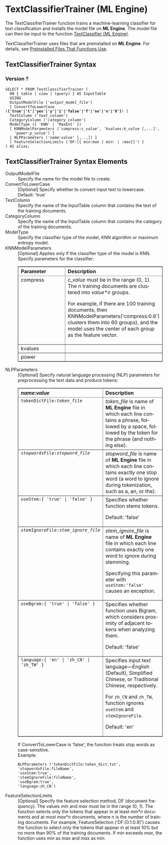 <div class="nested0" aria-labelledby="ariaid-title1" topicindex="1" topicid="rop1507219165371" id="rop1507219165371"><h1 class="title topictitle1" id="ariaid-title1">TextClassifierTrainer (ML Engine)</h1><div class="body conbody">
<p class="p">The TextClassifierTrainer function trains a machine-learning classifier for text classification and installs the model file on <span><b>ML Engine</b></span>. The model file can then be input to the function <a href="lhi1558542137898.md#mdp1507235149305">TextClassifier (ML Engine)</a>.</p>
<p class="p">TextClassifierTrainer uses files that are preinstalled on <span><b>ML Engine</b></span>. For details, see <a href="tzu1557778477026.md">Preinstalled Files That Functions Use</a>.</p></div><div class="topic reference nested1" aria-labelledby="ariaid-title2" topicindex="2" topicid="tih1507219529782" xml:lang="en-us" lang="en-us" id="tih1507219529782">
<h2 class="title topictitle2" id="ariaid-title2">TextClassifierTrainer Syntax</h2><div class="body refbody"><div class="section" id="tih1507219529782__section_N100C1_N10022_N10001">
<h3 class="title sectiontitle">Version ?</h3><pre class="pre codeblock" xml:space="preserve"><code>SELECT * FROM TextClassifierTrainer (
  <span>ON { <var class="keyword varname">table</var> | <var class="keyword varname">view</var> | (<var class="keyword varname">query</var>) }</span> AS InputTable
  USING
  OutputModelFile ('<var class="keyword varname">output_model_file</var>')
  [ ConvertToLowerCase (<span><b>{'true'|'t'|'yes'|'y'|'1'|'false'|'f'|'no'|'n'|'0'}</b></span>) ]
  TextColumn ('<var class="keyword varname">text_column</var>')
  CategoryColumn ('<var class="keyword varname">category_column</var>')
  ModelType ({ 'KNN' | 'MaxEnt' })
  [ KNNModelParameters ('compress:<var class="keyword varname">c_value</var>', 'kvalues:<var class="keyword varname">k_value</var> [,...]',
    'power:<var class="keyword varname">p_value</var>') ]
  [ NLPParameters ('<var class="keyword varname">name</var>:<var class="keyword varname">value</var>' [,...]) ]
  [ FeatureSelectionLimits ('DF:[{ <var class="keyword varname">min</var>:<var class="keyword varname">max</var> | <var class="keyword varname">min</var>: | :<var class="keyword varname">max</var>}]') ]
) AS <var class="keyword varname">alias</var>;</code></pre></div></div></div><div class="topic reference nested1" aria-labelledby="ariaid-title3" topicindex="3" topicid="zkp1507219633827" xml:lang="en-us" lang="en-us" id="zkp1507219633827">
<h2 class="title topictitle2" id="ariaid-title3">TextClassifierTrainer Syntax Elements</h2><div class="body refbody"><div class="section" id="zkp1507219633827__section_N10011_N1000E_N10001"><dl class="dl parml"><dt class="dt pt dlterm">OutputModelFile</dt><dd class="dd pd">Specify the name for the model file to create.</dd><dt class="dt pt dlterm">ConvertToLowerCase</dt><dd class="dd pd">[Optional] Specify whether to convert input text to lowercase.</dd><dd class="dd pd ddexpand">Default: 'true'</dd><dt class="dt pt dlterm">TextColumn</dt><dd class="dd pd">Specify the name of the InputTable column that contains the text of the training documents.</dd><dt class="dt pt dlterm">CategoryColumn</dt><dd class="dd pd">Specify the name of the InputTable column that contains the category of the training documents.</dd><dt class="dt pt dlterm">ModelType</dt><dd class="dd pd">Specify the classifier type of the model, KNN algorithm or maximum entropy model.</dd><dt class="dt pt dlterm">KNNModelParameters</dt><dd class="dd pd">[Optional] Applies only if the classifier type of the model is KNN. Specify parameters for the classifier:
<div class="tablenoborder"><table cellpadding="4" cellspacing="0" summary="" id="zkp1507219633827__table_N10087_N10083_N1007B_N10018_N10014_N10010_N10001" class="table" frame="border" border="1" rules="all"><div class="caption"></div><colgroup span="1"><col style="width:50%" span="1"></col><col style="width:50%" span="1"></col></colgroup><thead class="thead" style="text-align:left;"><tr class="row"><th class="entry cellrowborder" style="vertical-align:top;" id="d19949e194" rowspan="1" colspan="1">Parameter</th><th class="entry cellrowborder" style="vertical-align:top;" id="d19949e196" rowspan="1" colspan="1">Description</th></tr></thead><tbody class="tbody"><tr class="row"><td class="entry cellrowborder" style="vertical-align:top;" headers="d19949e194" rowspan="1" colspan="1">compress</td><td class="entry cellrowborder" style="vertical-align:top;" headers="d19949e196" rowspan="1" colspan="1"><var class="keyword varname">c_value</var> must be in the range (0, 1). The <var class="keyword varname">n</var> training documents are clustered into <var class="keyword varname">value</var>*<var class="keyword varname">n</var> groups.
<p class="p">For example, if there are 100 training documents, then KNNModelParameters('compress:0.6') clusters them into 60 groups), and the model uses the center of each group as the feature vector.</p></td></tr><tr class="row"><td class="entry cellrowborder" style="vertical-align:top;" headers="d19949e194" rowspan="1" colspan="1">kvalues</td><td class="entry cellrowborder" style="vertical-align:top;" headers="d19949e196" rowspan="1" colspan="1"> </td></tr><tr class="row"><td class="entry cellrowborder" style="vertical-align:top;" headers="d19949e194" rowspan="1" colspan="1">power</td><td class="entry cellrowborder" style="vertical-align:top;" headers="d19949e196" rowspan="1" colspan="1"> </td></tr></tbody></table></div></dd><dt class="dt pt dlterm">NLPParameters</dt><dd class="dd pd">[Optional] Specify natural language processing (NLP) parameters for preprocessing the text data and produce tokens:
<div class="tablenoborder"><table cellpadding="4" cellspacing="0" summary="" id="zkp1507219633827__table_tlr_kgz_fdb" class="table" frame="border" border="1" rules="all"><div class="caption"></div><colgroup span="1"><col style="width:50%" span="1"></col><col style="width:50%" span="1"></col></colgroup><thead class="thead" style="text-align:left;"><tr class="row"><th class="entry cellrowborder" style="vertical-align:top;" id="d19949e236" rowspan="1" colspan="1"><var class="keyword varname">name</var>:<var class="keyword varname">value</var></th><th class="entry cellrowborder" style="vertical-align:top;" id="d19949e242" rowspan="1" colspan="1">Description</th></tr></thead><tbody class="tbody"><tr class="row"><td class="entry cellrowborder" style="vertical-align:top;" headers="d19949e236" rowspan="1" colspan="1"><code class="ph codeph">tokenDictFile:<var class="keyword varname">token_file</var></code></td><td class="entry cellrowborder" style="vertical-align:top;" headers="d19949e242" rowspan="1" colspan="1"><var class="keyword varname">token_file</var> is name of <span><b>ML Engine</b></span> file in which each line contains a phrase, followed by a space, followed by the token for the phrase (and nothing else).</td></tr><tr class="row"><td class="entry cellrowborder" style="vertical-align:top;" headers="d19949e236" rowspan="1" colspan="1"><code class="ph codeph">stopwordsFile:<var class="keyword varname">stopword_file</var></code></td><td class="entry cellrowborder" style="vertical-align:top;" headers="d19949e242" rowspan="1" colspan="1"><var class="keyword varname">stopword_file</var> is name of <span><b>ML Engine</b></span> file in which each line contains exactly one stop word (a word to ignore during tokenization, such as <span>a</span>, <span>an</span>, or <span>the</span>).</td></tr><tr class="row"><td class="entry cellrowborder" style="vertical-align:top;" headers="d19949e236" rowspan="1" colspan="1"><code class="ph codeph">useStem:{ 'true' | 'false' }</code></td><td class="entry cellrowborder" style="vertical-align:top;" headers="d19949e242" rowspan="1" colspan="1">Specifies whether function stems tokens.
<p class="p">Default: 'false'</p></td></tr><tr class="row"><td class="entry cellrowborder" style="vertical-align:top;" headers="d19949e236" rowspan="1" colspan="1"><code class="ph codeph">stemIgnoreFile:<var class="keyword varname">stem_ignore_file</var></code></td><td class="entry cellrowborder" style="vertical-align:top;" headers="d19949e242" rowspan="1" colspan="1"><var class="keyword varname">stem_ignore_file</var> is name of <span><b>ML Engine</b></span> file in which each line contains exactly one word to ignore during stemming.
<p class="p">Specifying this parameter with <code class="ph codeph">useStem:'false'</code> causes an exception.</p></td></tr><tr class="row"><td class="entry cellrowborder" style="vertical-align:top;" headers="d19949e236" rowspan="1" colspan="1"><code class="ph codeph">useBgram:{ 'true' | 'false' }</code></td><td class="entry cellrowborder" style="vertical-align:top;" headers="d19949e242" rowspan="1" colspan="1">Specifies whether function uses Bigram, which considers proximity of adjacent tokens when analyzing them.
<p class="p">Default: 'false'</p></td></tr><tr class="row"><td class="entry cellrowborder" style="vertical-align:top;" headers="d19949e236" rowspan="1" colspan="1"><code class="ph codeph">language:{ 'en' | 'zh_CN' | 'zh_TW' }</code></td><td class="entry cellrowborder" style="vertical-align:top;" headers="d19949e242" rowspan="1" colspan="1">Specifies input text language—English (Default), Simplified Chinese, or Traditional Chinese, respectively.
<p class="p">For <code class="ph codeph">zh_CN</code> and <code class="ph codeph">zh_TW</code>, function ignores <code class="ph codeph">useStem</code> and <code class="ph codeph">stemIgnoreFile</code>.</p>
<p class="p">Default: 'en'</p></td></tr></tbody></table></div></dd><dd class="dd pd ddexpand">If ConvertToLowerCase is 'false', the function treats stop words as case-sensitive.</dd><dd class="dd pd ddexpand">Example:<pre class="pre codeblock" xml:space="preserve"><code>NLPParameters ('tokenDictFile:token_dict.txt', 
'stopwordsFile:fileName', 
'useStem:true', 
'stemIgnoreFile:fileName', 
'useBgram:true', 
'language:zh_CN')</code></pre></dd><dt class="dt pt dlterm">FeatureSelectionLimits</dt><dd class="dd pd">[Optional] Specify the feature selection method, DF (document frequency). The values <var class="keyword varname">min</var> and <var class="keyword varname">max</var> must be in the range (0, 1). The function selects only the tokens that appear in at least <var class="keyword varname">min</var>*<var class="keyword varname">n</var> documents and at most <var class="keyword varname">max</var>*<var class="keyword varname">n</var> documents, where <var class="keyword varname">n</var> is the number of training documents. For example, FeatureSelection ('DF:[0.1:0.9]') causes the function to select only the tokens that appear in at least 10% but no more than 90% of the training documents. If <var class="keyword varname">min</var> exceeds <var class="keyword varname">max</var>, the function uses <var class="keyword varname">min</var> as <var class="keyword varname">max</var> and <var class="keyword varname">max</var> as <var class="keyword varname">min</var>.</dd></dl></div></div></div></div>
